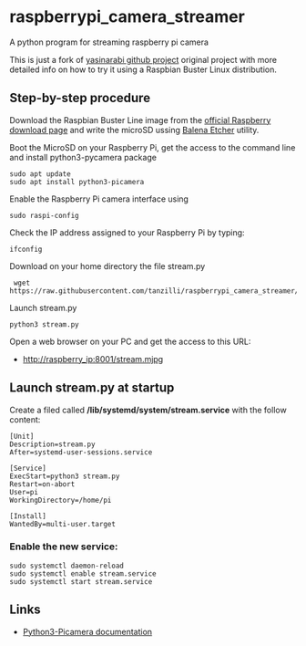 # raspberrypi_camera_streamer

A python program for streaming raspberry pi camera

This is just a fork of [yasinarabi github project](https://github.com/yasinarabi/raspberrypi_camera_streamer) 
original project with more detailed info on how to try it using a Raspbian Buster Linux distribution.

## Step-by-step procedure

Download the Raspbian Buster Line image from the [official Raspberry download page](https://www.raspberrypi.org/downloads/raspbian/) and write the microSD ussing [Balena Etcher](https://www.balena.io/etcher/) utility.

Boot the MicroSD on your Raspberry Pi, get the access to the command line and install python3-pycamera package

    sudo apt update
    sudo apt install python3-picamera

Enable the Raspberry Pi camera interface using

    sudo raspi-config

Check the IP address assigned to your Raspberry Pi by typing:

    ifconfig

Download on your home directory the file stream.py  

     wget https://raw.githubusercontent.com/tanzilli/raspberrypi_camera_streamer/master/stream.py
  
Launch stream.py

    python3 stream.py
  
Open a web browser on your PC and get the access to this URL:

* [http://raspberry_ip:8001/stream.mjpg]([http://raspberry_ip:8001/stream.mjpg)

## Launch stream.py at startup

Create a filed called __/lib/systemd/system/stream.service__ with the follow content:

    [Unit]
    Description=stream.py
    After=systemd-user-sessions.service

    [Service]
    ExecStart=python3 stream.py
    Restart=on-abort
    User=pi
    WorkingDirectory=/home/pi

    [Install]
    WantedBy=multi-user.target

### Enable the new service:

    sudo systemctl daemon-reload
    sudo systemctl enable stream.service
    sudo systemctl start stream.service

## Links

* [Python3-Picamera documentation](https://picamera.readthedocs.io/en/release-1.13/index.html)
 
  
